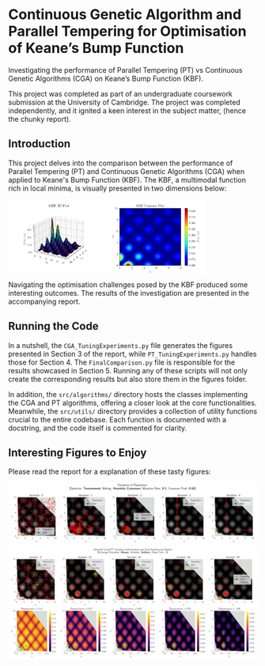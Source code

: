 # Continuous Genetic Algorithm and Parallel Tempering for Optimisation of Keane’s Bump Function
Investigating the performance of Parallel Tempering (PT) vs Continuous Genetic Algorithms (CGA) on Keane’s Bump Function (KBF).

This project was completed as part of an undergraduate coursework submission at the University of Cambridge. The project was completed independently, and it ignited a keen interest in the subject matter, (hence the chunky report). 

## Introduction
This project delves into the comparison between the performance of Parallel Tempering (PT) and Continuous Genetic Algorithms (CGA) when applied to Keane's Bump Function (KBF). The KBF, a multimodal function rich in local minima, is visually presented in two dimensions below:

<div style="display: flex;">
    <img src="figures/KBF/KBF_surf.png" alt="3D Visualisation of Keane's Bump Function" width="200" height="150">
    <img src="figures/KBF/KBF_contour.png" alt="Contour Plot of Keane's Bump Function" width="200" height="150">
</div>

Navigating the optimisation challenges posed by the KBF produced some interesting outcomes. The results of the investigation are presented in the accompanying report.

## Running the Code
In a nutshell, the `CGA_TuningExperiments.py` file generates the figures presented in Section 3 of the report, while `PT_TuningExperiments.py` handles those for Section 4. The `FinalComparison.py` file is responsible for the results showcased in Section 5. Running any of these scripts will not only create the corresponding results but also store them in the figures folder.

In addition, the `src/algorithms/` directory hosts the classes implementing the CGA and PT algorithms, offering a closer look at the core functionalities. Meanwhile, the `src/utils/` directory provides a collection of utility functions crucial to the entire codebase. Each function is documented with a docstring, and the code itself is commented for clarity.

## Interesting Figures to Enjoy
Please read the report for a explanation of these tasty figures:

![Continuouse Genetic Algorithm Initial Iterations](<figures/Permanent Images/0.1_0.65_Population.png>)
![Parallel Tempering Optimisation Loop](<figures/Permanent Images/PT_Optimal_Tuning.png>)
